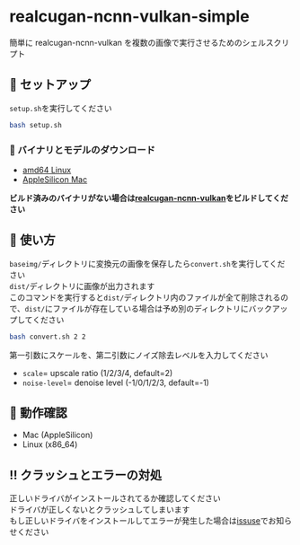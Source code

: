 # realcugan-ncnn-vulkan-simple

簡単に realcugan-ncnn-vulkan を複数の画像で実行させるためのシェルスクリプト

## 🌱 セットアップ

`setup.sh`を実行してください

```bash
bash setup.sh
```

### 🔻 バイナリとモデルのダウンロード

- [amd64 Linux](https://01.raw.v-sli.me/realcugan-ncnn-vulkan/x86_64/linux/rcnvg.zip)
- [AppleSilicon Mac](https://01.raw.v-sli.me/realcugan-ncnn-vulkan/arm/mac/rcnvg.zip)

**ビルド済みのバイナリがない場合は[realcugan-ncnn-vulkan](https://github.com/nihui/realcugan-ncnn-vulkan)をビルドしてください**

## 🚀 使い方

`baseimg/`ディレクトリに変換元の画像を保存したら`convert.sh`を実行してください  
`dist/`ディレクトリに画像が出力されます  
このコマンドを実行すると`dist/`ディレクトリ内のファイルが全て削除されるので、`dist/`にファイルが存在している場合は予め別のディレクトリにバックアップしてください

```bash
bash convert.sh 2 2
```

第一引数にスケールを、第二引数にノイズ除去レベルを入力してください

- `scale`= upscale ratio (1/2/3/4, default=2)
- `noise-level`= denoise level (-1/0/1/2/3, default=-1)

## 👀 動作確認

- Mac (AppleSilicon)
- Linux (x86_64)

## ‼️ クラッシュとエラーの対処

正しいドライバがインストールされてるか確認してください  
ドライバが正しくないとクラッシュしてしまいます  
もし正しいドライバをインストールしてエラーが発生した場合は[issuse](https://github.com/HidemaruOwO/realcugan-ncnn-vulkan-simple/issues)でお知らせください
